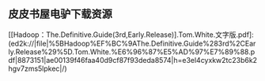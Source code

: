 ## 皮皮书屋电驴下载资源 

[Fedora 8 and Red Hat Enterprise Linux Bible.pdf]: (ed2k://|file|Fedora%208%20and%20Red%20Hat%20Enterprise%20Linux%20Bible.pdf|9949696|45df505bef7dc3f6195918aa58dcb148|h=gnkluulgjw5xgavk3zfgngo5mzpguzyg|/)

[Embedded Android.pdf]: (ed2k://|file|Embedded%20Android.pdf|4708633|b41a82d7c6ebe8473f18f01206b2e265|h=afldaiychapjxmt4ugidd5osvata2c34|/)

[Android框架揭秘.pdf]: (ed2k://|file|Android%E6%A1%86%E6%9E%B6%E6%8F%AD%E7%A7%98.pdf|45426138|920ca64bb79d36aeee8d5687d57dbeef|h=tou4tnbe4fszc267d35y22wi2accvzsk|/)

[DirectX 9.0 3D游戏开发编程基础.pdf]: (ed2k://|file|DirectX%209.0%203D%E6%B8%B8%E6%88%8F%E5%BC%80%E5%8F%91%E7%BC%96%E7%A8%8B%E5%9F%BA%E7%A1%80.pdf|26764716|0956102606de6aff9cc28b77b6196f2b|h=sacux6wxj4fb3ddp5yfd2gkoor7wbvdt|/)

[SharePoint Designer Tutorial_ Working with SharePoint Websites.pdf]: (ed2k://|file|SharePoint%20Designer%20Tutorial_%20Working%20with%20SharePoint%20Websites.pdf|5039457|a4d43ff6af61d3d04ff01303bc76dbb7|h=rvv4abnl53gqsgumklh5biy7ftg7x32r|/)

[Essential Linux Device Drivers.chm]: (ed2k://|file|Essential%20Linux%20Device%20Drivers.chm|4277010|374bda79154180edfb8d34b6d78b73a1|h=nuek53c6yr4553yzodxivw5axgs35pb4|/)

[Microsoft® Exchange Server 2007 Administrator’s Companion.chm]: (ed2k://|file|Microsoft%C2%AE%20Exchange%20Server%202007%20Administrator%E2%80%99s%20Companion.chm|35198028|d534f7c129096fe3fec5509828d5344f|h=lvpvaykjsvqectodmu7o7jmqbn7mm237|/)

[Transactions on Petri Nets and Other Models of Concurrency VIII.pdf]: (ed2k://|file|Transactions%20on%20Petri%20Nets%20and%20Other%20Models%20of%20Concurrency%20VIII.pdf|4434429|98ee8e5ca9c8a71e5ee2d28ac8b09328|h=njqqawjvse7gb33zxrnd32unhovownzc|/)

[Wireless Networking.pdf]: (ed2k://|file|Wireless%20Networking.pdf|5821254|e7df55495db3c9b7ea07b2cb6da7df3c|h=v275a4hfvduazd4a2e7uc5xv5m6i3wuc|/)

[Semantic Technologies in Content Management Systems.pdf]: (ed2k://|file|Semantic%20Technologies%20in%20Content%20Management%20Systems.pdf|7046979|277842c7815ae3fb99a2aaffab4dd79d|h=c56moc5wwkxmpvvcpar7rj6sflsaagfr|/)

[Solr in Action MEAP.pdf]: (ed2k://|file|Solr%20in%20Action%20MEAP.pdf|8749554|d18463f827e2c01243fed62590e0a815|h=zles3og2xdn6fuhxkkwndp7mv2x7iqrk|/)

[JavaServer Pages, Second Edition.pdf]: (ed2k://|file|JavaServer%20Pages%2C%20Second%20Edition.pdf|3164329|80be4b0d6c678de16bec6963b4e47c0d|h=gi46qxou2lcigqgmgkdhg6wtiyholf5a|/)

[GIMP 2.6 Cookbook.pdf]: (ed2k://|file|GIMP%202.6%20Cookbook.pdf|19626730|585ea6dfa6abc5ed95489baa050fda87|h=4uxhin46tuaxh3rbz3igzjj6ewg2ifg4|/)

[Spring Persistence with Hibernate.pdf]: (ed2k://|file|Spring%20Persistence%20with%20Hibernate.pdf|4182548|db4f88a9ff299334206c739e8c5a38eb|h=vzhzws2xe2dq4mxwsb47bxh5t2vns4z5|/)

[XDoclet In Action.pdf]: (ed2k://|file|XDoclet%20In%20Action.pdf|8450900|c37d81ab29e452092ef37b91e2b4f01b|h=wbkuvdmes3lh2wesl4e5hwzjzggbxdtr|/)

[iPhone Cool Projects.pdf]: (ed2k://|file|iPhone%20Cool%20Projects.pdf|4008852|fd6996945c76de70c02847bf8b34c354|h=3d2ujogic4gfy4cgrlhkpjkq3j4wb3kq|/)

[Head First Mobile Web.pdf]: (ed2k://|file|Head%20First%20Mobile%20Web.pdf|30772520|9a408396a42b6c3362998d9117f49c9e|h=5wxk6dckpm255c5nafqalyfsjzvhkui7|/)

[CSS Detective Guide_ Tricks for solving tough CSS mysteries.pdf]: (ed2k://|file|CSS%20Detective%20Guide_%20Tricks%20for%20solving%20tough%20CSS%20mysteries.pdf|30531320|1e8311f38e8774f75206d6bc66deca68|h=ylisxruses44ezdkl3765or7e67tnmw2|/)

[C和C++安全编码.pdf]: (ed2k://|file|C%E5%92%8CC%2B%2B%E5%AE%89%E5%85%A8%E7%BC%96%E7%A0%81.pdf|23713159|f18f33ae44c69095b7db74b05898698e|h=3uwmdjgjg2aqgit7jbmtlur6izuuwxhw|/)

[JavaScript Enlightenment.pdf]: (ed2k://|file|JavaScript%20Enlightenment.pdf|1616692|6aba47c1bed77f6467c95f49f034a4be|h=yybbj4yd6idl4srzuhgyremgdhrnwadu|/)

[Probability and Computing_ Randomized Algorithms and Probabilistic Analysis.pdf]: (ed2k://|file|Probability%20and%20Computing_%20Randomized%20Algorithms%20and%20Probabilistic%20Analysis.pdf|7131367|569a48ff1c9c11605dc01f6f51cb987c|h=tohacax77k4nb2jzbnwxgktft7fpcq6e|/)

[Mastering Microsoft Lync Server 2010.pdf]: (ed2k://|file|Mastering%20Microsoft%20Lync%20Server%202010.pdf|24861773|0511505cb627720656c78d019ab87c35|h=ofcujpjw2ztl4yuxpsserp42oebska2a|/)

[Introduction to Algorithms, Third Edition.pdf]: (ed2k://|file|Introduction%20to%20Algorithms%2C%20Third%20Edition.pdf|5355307|82f2e81c9f8393ee310347501b7add01|h=udyb4iqqu6ez76u26uac44p7xgiuoj7h|/)

[Microsoft SQL Server 2008 Reporting Services Step by Step.pdf]: (ed2k://|file|Microsoft%20SQL%20Server%202008%20Reporting%20Services%20Step%20by%20Step.pdf|14064098|3e5ba902e9b732577fcb3e02fe195228|h=3pbijxfpudawozalfrosogknuglojpfa|/)

[The Art of Software Testing中文版.pdf]: (ed2k://|file|The%20Art%20of%20Software%20Testing%E4%B8%AD%E6%96%87%E7%89%88.pdf|1232201|ee8a855ee50f65bf33cc515a618da845|h=fxb54alke6a4qcr7gn5v5ybpsism2pka|/)

[CompTIA A+ 220-701 and 220-702 Cert Guide, 2nd Edition.pdf]: (ed2k://|file|CompTIA%20A%2B%20220-701%20and%20220-702%20Cert%20Guide%2C%202nd%20Edition.pdf|23253063|494072978948cc874a0aa716418d90f1|h=wz2ujn2gblqj4h54hugjmlasb32umocy|/)

[Vim 101 Hacks.pdf]: (ed2k://|file|Vim%20101%20Hacks.pdf|1970415|428dd401f33592b9271060fd72feafee|h=47f3ikfokjgx3unrqswxjh2gnrkjpkdf|/)

[Debug It.pdf]: (ed2k://|file|Debug%20It.pdf|2403876|0965b091e05fab082a219814e3b84e61|h=bz5hup5kgzwwlsag3pb7abroqakcrvb5|/)

[[Hadoop：The.Definitive.Guide(3rd,Early.Release)].Tom.White.文字版.pdf]: (ed2k://|file|%5BHadoop%EF%BC%9AThe.Definitive.Guide%283rd%2CEarly.Release%29%5D.Tom.White.%E6%96%87%E5%AD%97%E7%89%88.pdf|8873151|ae00139f46faa40d9cf87f93deda8574|h=e3el4cyxkw2tc23b6k2hgv7zms5lpkec|/)

[Pro PHP Security.pdf]: (ed2k://|file|Pro%20PHP%20Security.pdf|6280049|cbac5ef497d57e1c5eafe7449b25467d|h=gq3sgyj5oheuku3wldfqaboxtdkxvh7o|/)

[Stop Staring-Facial Modeling and Animation Done Right 2nd Edition.pdf]: (ed2k://|file|Stop%20Staring-Facial%20Modeling%20and%20Animation%20Done%20Right%202nd%20Edition.pdf|16700298|5cac72b669a104b3f8207e515c655ad4|h=wqruvi3dskzswfp7uiwdnt3xew5ylns4|/)

[Microsoft SQL Server 7数据仓库技术指南.zip]: (ed2k://|file|Microsoft%20SQL%20Server%207%E6%95%B0%E6%8D%AE%E4%BB%93%E5%BA%93%E6%8A%80%E6%9C%AF%E6%8C%87%E5%8D%97.zip|17641064|3e3fe25220285c9fd2d5df93de27eb52|h=vydqctf76kji5b25ozluzggt7kwzncex|/)

[Java and XML, 3rd Edition.chm]: (ed2k://|file|Java%20and%20XML%2C%203rd%20Edition.chm|3974909|44e321727ff6515f422c43a50fe04927|h=ym23bfosw3ksoihr2hn5bhawppkfzghm|/)

[Modern Compiler Implementation in C.pdf]: (ed2k://|file|Modern%20Compiler%20Implementation%20in%20C.pdf|39917364|538a5bd0f68a0523c7a2122afe2bcc18|h=6ede2gtdoyuknaelnom4j2xqltmlol5r|/)

[AngularJS Essentials.pdf]: (ed2k://|file|AngularJS%20Essentials.pdf|1128061|ca04b4c1dca1e56bc571de6a2acbc21e|h=e3gd7fwp7z26v75kgztoox3xnlranujz|/)

[jQuery 2 Recipes.pdf]: (ed2k://|file|jQuery%202%20Recipes.pdf|17336172|1c014a78630c3150c05ef91e5ef10116|h=psohzfu2bj7wupn4lvc4sy4rubjjrpw2|/)

[The Art of Lean Software Development.pdf]: (ed2k://|file|The%20Art%20of%20Lean%20Software%20Development.pdf|12561092|a442eb3ba9e337eecbbe41879703846a|h=fq3e67k2qjdb632msn3rgzeurxheruyi|/)

[BSD MAGAZINE 2014 05期 MeteorJS on FreeBSD 11.pdf]: (ed2k://|file|BSD%20MAGAZINE%202014%2005%E6%9C%9F%20MeteorJS%20on%20FreeBSD%2011.pdf|20060227|e0d1e07711a9860199c2338112562e89|h=oz2i2hmgahv5dlam6k44ocihy6htnap4|/)

[BSD MAGAZINE 2014 04期 Free Pascal on BSD.pdf]: (ed2k://|file|BSD%20MAGAZINE%202014%2004%E6%9C%9F%20Free%20Pascal%20on%20BSD.pdf|9389663|4fa07eaa98ad96a713643a228d31f55b|h=c7adwt3gk3bxccr6rfqxfpfkeh7ypkq7|/)

[BSD MAGAZINE 2014 03期 DEPLOYING NETBSD ON THE CLOUD USING AWS EC2.pdf]: (ed2k://|file|BSD%20MAGAZINE%202014%2003%E6%9C%9F%20DEPLOYING%20NETBSD%20ON%20THE%20CLOUD%20USING%20AWS%20EC2.pdf|9025266|e47c51bc2d733c7bbbc1f41f71b2fb4c|h=daqw5bleztw47mm4746fvbsis22ixchp|/)

[Ruby Best Practices.pdf]: (ed2k://|file|Ruby%20Best%20Practices.pdf|2097634|04d48d09ee6790e7f39927a3f0e7abb9|h=ccdjgtnwr4cuxknuq7tyanhlzq5yldxn|/)

[Graphics Programming with Perl.pdf]: (ed2k://|file|Graphics%20Programming%20with%20Perl.pdf|2708706|867727814729c482ca516b76d7b52174|h=qugtpzujexapkpyo2g5l3ropcfcx5fvy|/)

[Perl Testing_ A Developer’s Notebook.chm]: (ed2k://|file|Perl%20Testing_%20A%20Developer%E2%80%99s%20Notebook.chm|655950|66dfcc8f7ffc6550f08aabb76979c685|h=por3xyobtf7ya2n5q2ugpyshtghjao2l|/)

[Yii Rapid Application Development Hotshot.pdf]: (ed2k://|file|Yii%20Rapid%20Application%20Development%20Hotshot.pdf|5870634|de84710ce36c0a5f687437b48d102d37|h=wigtdikq4afaxyv4ntajkkb5de4srsl4|/)

[Analyzing Computer Systems Performance_ With Perl_ PDQ.pdf]: (ed2k://|file|Analyzing%20Computer%20Systems%20Performance_%20With%20Perl_%20PDQ.pdf|7286939|8b921dc89946c44ff3c98b9f26f63822|h=kso7xo7pdzj4qh6h2horidwrawz7bn7h|/)

[Oracle Essbase & Oracle OLAP_ The Guide to Oracle’s Multidimensional Solution.pdf]: (ed2k://|file|Oracle%20Essbase%20%26%20Oracle%20OLAP_%20The%20Guide%20to%20Oracle%E2%80%99s%20Multidimensional%20Solution.pdf|15054462|169a3c29ae8f417e89756ec2717258ab|h=pam6z5cr44tjac6et5bhwoguayow22lj|/)

[PHP&MySql范例精解.pdf]: (ed2k://|file|PHP%26MySql%E8%8C%83%E4%BE%8B%E7%B2%BE%E8%A7%A3.pdf|31927221|9cccab172ce0b103ad165885aa1d3c5b|h=swe4etysc42o65f2jhtspmuz43ha57qg|/)

[Upgrading to PHP 5.chm]: (ed2k://|file|Upgrading%20to%20PHP%205.chm|577743|16b1ac3a92ff149cf13e8c51fe6da794|h=e63wtje5y3o4sxnf3qdccogfgtlzpt7c|/)

[Programming PHP, 3rd Edition.pdf]: (ed2k://|file|Programming%20PHP%2C%203rd%20Edition.pdf|7902211|bdc05f040b938553965a9c7f7a2eb2c2|h=pc5huw52x4letdbpyvep4rmku4efoszf|/)

[Beginning PHP and PostgreSQL E-Commerce_ From Novice to Professional.pdf]: (ed2k://|file|Beginning%20PHP%20and%20PostgreSQL%20E-Commerce_%20From%20Novice%20to%20Professional.pdf|6280049|cbac5ef497d57e1c5eafe7449b25467d|h=gq3sgyj5oheuku3wldfqaboxtdkxvh7o|/)

[Beginning PhoneGap.pdf]: (ed2k://|file|Beginning%20PhoneGap.pdf|29415338|6e680ab92e2cceb3d980f628d05d62f4|h=63m4ldbfmr7aozioxcc6yfffme7jl2fn|/)

[Appcelerator Titanium Smartphone App Development Cookbook.pdf]: (ed2k://|file|Appcelerator%20Titanium%20Smartphone%20App%20Development%20Cookbook.pdf|6952583|b7712836626b518ebfcdf0f6f4005fb1|h=grbu74xjbdfvxmy6gtzbz62y4vm7hrp4|/)

[Game and Graphics Programming for iOS and Android with OpenGL ES 2.0.pdf]: (ed2k://|file|Game%20and%20Graphics%20Programming%20for%20iOS%20and%20Android%20with%20OpenGL%20ES%202.0.pdf|11269304|02e69aa70db3325a509a1ee58a12ae57|h=qjpau3h3unxdpxccohbv76tk6xiufzih|/)

[Implementing Database Security and Auditing.pdf]: (ed2k://|file|Implementing%20Database%20Security%20and%20Auditing.pdf|7294550|8cd9d219aef7deb6a19684d55ee97971|h=ujaveyclmht5vr6l4dhgqq2fcn4ksitz|/)

[Applied Cryptography Second Edition.pdf]: (ed2k://|file|Applied%20Cryptography%20Second%20Edition.pdf|8851939|d745cc51685f1fe3f804ec120270e4df|h=wfg5c5flpxlre4mk5uppl233j7ucnpvt|/)

[MCTS Self-Paced Training Kit (Exam 70-511)_ Windows Application Development with Microsoft .NET Framework 4.pdf]: (ed2k://|file|MCTS%20Self-Paced%20Training%20Kit%20%28Exam%2070-511%29_%20Windows%20Application%20Development%20with%20Microsoft%20.NET%20Framework%204.pdf|4272825|3a8050406cc3052be65d083a2ce4a0d8|h=6rwmtjxshhpy4wiuoeyv67eu7p5iote5|/)

[cocos2d-x手机游戏开发.pdf]: (ed2k://|file|cocos2d-x%E6%89%8B%E6%9C%BA%E6%B8%B8%E6%88%8F%E5%BC%80%E5%8F%91.pdf|21413747|c8f12c61692202af7b2bc867a3f19352|h=r6fwcaxb3radctkwkl6kcpaqfrmdqxsc|/)

[Programming the Mobile Web, Second Edition.pdf]: (ed2k://|file|Programming%20the%20Mobile%20Web%2C%20Second%20Edition.pdf|19215987|80ba31a24ae7b4bb11e91b4c61c9a882|h=3roai6rlueuyf3gazjwijzje5kvwxqzs|/)

[OSSEC Host-Based Intrusion Detection Guide.pdf]: (ed2k://|file|OSSEC%20Host-Based%20Intrusion%20Detection%20Guide.pdf|8995387|f0100326ddec91a4051fdd14f58e5c00|h=yjmsgskmm3ohfndvibikztfrvsgujvf7|/)

[Deploying Cisco Wide Area Application Services.chm]: (ed2k://|file|Deploying%20Cisco%20Wide%20Area%20Application%20Services.chm|13078244|99df7299000a2dc13057b78a73feec29|h=cso5jtmpvmesxrhduwfm5dzx5jqzdbgy|/)

[Computed Tomography_ Principles, Design, Artifacts, and Recent Advances.pdf]: (ed2k://|file|Computed%20Tomography_%20Principles%2C%20Design%2C%20Artifacts%2C%20and%20Recent%20Advances.pdf|15581206|402d5afe9ddf63c32847eac09056def8|h=xmxxgiffopbanzpzrvqbheityvr2uqgr|/)

[Expert .NET Micro Framework.pdf]: (ed2k://|file|Expert%20.NET%20Micro%20Framework.pdf|11418500|cf0cc273d2bcb2f06aef06f469acd31a|h=hr7drgl3uyit5bcxwvnwdo4wb44wz6w6|/)

[Foundations of Mac OS X Leopard Security.pdf]: (ed2k://|file|Foundations%20of%20Mac%20OS%20X%20Leopard%20Security.pdf|26322119|c5311a4f2ec44c9ce8889b2581e4090b|h=4axoyw7optzzlgi37rgnski4dvlrqzev|/)

[Test-Driven Development with Python.pdf]: (ed2k://|file|Test-Driven%20Development%20with%20Python.pdf|10284432|0ca7f31a3abf502078d66270a8c6bf90|h=dvsm5arz5ffxfa6i2ettnjt3wkihbfws|/)

[vSphere Design Best Practices.pdf]: (ed2k://|file|vSphere%20Design%20Best%20Practices.pdf|2003017|ad0ee5f754127a02c82b67382048a6c1|h=z2sz4spdx6tl2magsfzbq6roizltk3xb|/)

[XML_second_edition.pdf]: (ed2k://|file|XML_second_edition.pdf|2963449|e9fae7aa6c27020d3d20b0d926a64c89|h=2psssiussonwjz344oqtutxj5r26jhg4|/)

[程序员的SQL金典.pdf]: (ed2k://|file|%E7%A8%8B%E5%BA%8F%E5%91%98%E7%9A%84SQL%E9%87%91%E5%85%B8.pdf|1777169|63cd2caf95333712d8f0b73bc0e59c55|h=iiilr26w2kl4ycggjpila52kmhtfvgje|/)

[SQL and Relational Theory_ How to Write Accurate SQL Code, 2nd Edition.pdf]: (ed2k://|file|SQL%20and%20Relational%20Theory_%20How%20to%20Write%20Accurate%20SQL%20Code%2C%202nd%20Edition.pdf|13339228|b124ae4554c51737754e3dc1a5aee5b9|h=yssx5fuzo7r6izfjpxooyxtuxzxhznnb|/)

[HTML 5 CANVAS游戏开发实战.pdf]: (ed2k://|file|HTML%205%20CANVAS%E6%B8%B8%E6%88%8F%E5%BC%80%E5%8F%91%E5%AE%9E%E6%88%98.pdf|26943735|d0471b7d37145f05fe4726430efd798a|h=f4bey5a5gilrc6g4nsdq2om2poumonye|/)

[Beginning SQL.pdf]: (ed2k://|file|Beginning%20SQL.pdf|9369597|689dbe333c4e82a8c36e3189c905040d|h=dakx46nsdgje2tahsy4cdwx7tzd3e7ri|/)

[SQL 解惑(第二版).pdf]: (ed2k://|file|SQL%20%E8%A7%A3%E6%83%91%28%E7%AC%AC%E4%BA%8C%E7%89%88%29.pdf|13903214|96433e9bb75bf2af40523e33f8ffc07f|h=mk6fyue7m3daluvqxxnv5jj7l3iir5si|/)

[SQL语言艺术.pdf]: (ed2k://|file|SQL%E8%AF%AD%E8%A8%80%E8%89%BA%E6%9C%AF.pdf|699504|fe0ec383c493bf060f10eaeb6e1b93b9|h=ikgnatba3jbvg3qhnrlu3jlbdvgmkrmd|/)

[Programming Web Services with Perl.chm]: (ed2k://|file|Programming%20Web%20Services%20with%20Perl.chm|1003746|f76665b36212e5dadaec69cbd3756df1|h=5rybwd4sfh2nzw5cywz2roqc6suycz2a|/)

[Murach’s HTML5 and CSS3.pdf]: (ed2k://|file|Murach%E2%80%99s%20HTML5%20and%20CSS3.pdf|47153206|680661cb3f0099bb5de9ffbb9097f9bc|h=n7yctwpl62sbi7rvqyr3qdyql23wg5fj|/)

[The SAP R_3 Handbook, Second Edition.pdf]: (ed2k://|file|The%20SAP%20R_3%20Handbook%2C%20Second%20Edition.pdf|11768535|f59d3aeab725cd22c1fffbd4488400ba|h=ezbyxnzymy6uhb4gxsdpgpvoj627v36g|/)

[Mastering SQL Queries for SAP Business One.pdf]: (ed2k://|file|Mastering%20SQL%20Queries%20for%20SAP%20Business%20One.pdf|16506706|7cf09da81cd935d9e2c7790fdd007934|h=ilapob5sfkdzttp7z3f3w5k2tritbte4|/)

[100小时学会SAP.pdf]: (ed2k://|file|100%E5%B0%8F%E6%97%B6%E5%AD%A6%E4%BC%9ASAP.pdf|13247449|b540724f83fdd94d0ab624819a78f364|h=r6kltil74dznmdqdulr6ruhzqdkzwmh4|/)

[Configuring SAP ERP Sales and Distribution.pdf]: (ed2k://|file|Configuring%20SAP%20ERP%20Sales%20and%20Distribution.pdf|13254194|f21c72e6ee61d2da82120600b401b2dd|h=m45umamkixebkgvbbcvlhfczh26dpz62|/)

[JavaScript Testing with Jasmine.pdf]: (ed2k://|file|JavaScript%20Testing%20with%20Jasmine.pdf|1480017|62841e76f5956787e3b93b4b09ec6f08|h=h4ubedexwyyu2odwciodc43kd4k5226h|/)

[ASP.NET MVC 4 and the Web API.pdf]: (ed2k://|file|ASP.NET%20MVC%204%20and%20the%20Web%20API.pdf|1524502|b18b2996ec3a0eb809ca31844ef4d8c2|h=vukkgemg5fdlgky2oe34zrppem2cqgkp|/)

